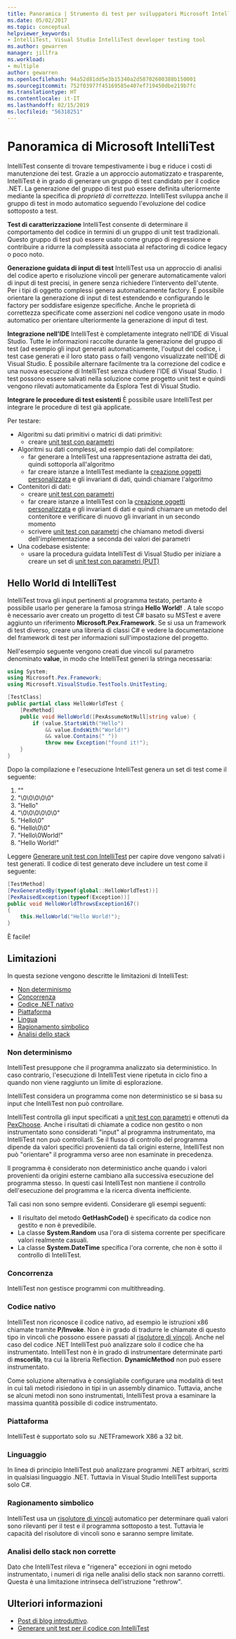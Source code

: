 ```yaml
---
title: Panoramica | Strumento di test per sviluppatori Microsoft IntelliTest
ms.date: 05/02/2017
ms.topic: conceptual
helpviewer_keywords:
- IntelliTest, Visual Studio IntelliTest developer testing tool
ms.author: gewarren
manager: jillfra
ms.workload:
- multiple
author: gewarren
ms.openlocfilehash: 94a52d81dd5e3b15340a2d58702600388b150001
ms.sourcegitcommit: 752f03977f45169585e407ef719450dbe219b7fc
ms.translationtype: HT
ms.contentlocale: it-IT
ms.lasthandoff: 02/15/2019
ms.locfileid: "56318251"
---
```

# <a name="overview-of-microsoft-intellitest"></a>Panoramica di Microsoft IntelliTest

IntelliTest consente di trovare tempestivamente i bug e riduce i costi di manutenzione dei test. Grazie a un approccio automatizzato e trasparente, IntelliTest è in grado di generare un gruppo di test candidato per il codice .NET. La generazione del gruppo di test può essere definita ulteriormente mediante la specifica di *proprietà di correttezza*. IntelliTest sviluppa anche il gruppo di test in modo automatico seguendo l'evoluzione del codice sottoposto a test.

**Test di caratterizzazione** IntelliTest consente di determinare il comportamento del codice in termini di un gruppo di unit test tradizionali.
Questo gruppo di test può essere usato come gruppo di regressione e contribuire a ridurre la complessità associata al refactoring di codice legacy o poco noto.

**Generazione guidata di input di test** IntelliTest usa un approccio di analisi del codice aperto e risoluzione vincoli per generare automaticamente valori di input di test precisi, in genere senza richiedere l'intervento dell'utente. Per i tipi di oggetto complessi genera automaticamente factory. È possibile orientare la generazione di input di test estendendo e configurando le factory per soddisfare esigenze specifiche. Anche le proprietà di correttezza specificate come asserzioni nel codice vengono usate in modo automatico per orientare ulteriormente la generazione di input di test.

**Integrazione nell'IDE** IntelliTest è completamente integrato nell'IDE di Visual Studio. Tutte le informazioni raccolte durante la generazione del gruppo di test (ad esempio gli input generati automaticamente, l'output del codice, i test case generati e il loro stato pass o fail) vengono visualizzate nell'IDE di Visual Studio. È possibile alternare facilmente tra la correzione del codice e una nuova esecuzione di IntelliTest senza chiudere l'IDE di Visual Studio.
I test possono essere salvati nella soluzione come progetto unit test e quindi vengono rilevati automaticamente da Esplora Test di Visual Studio.

**Integrare le procedure di test esistenti** È possibile usare IntelliTest per integrare le procedure di test già applicate.

Per testare:

* Algoritmi su dati primitivi o matrici di dati primitivi:
  * creare [unit test con parametri](test-generation.md#parameterized-unit-testing)
* Algoritmi su dati complessi, ad esempio dati del compilatore:
  * far generare a IntelliTest una rappresentazione astratta dei dati, quindi sottoporla all'algoritmo
  * far creare istanze a IntelliTest mediante la [creazione oggetti personalizzata](input-generation.md#objects) e gli invariant di dati, quindi chiamare l'algoritmo
* Contenitori di dati:
  * creare [unit test con parametri](test-generation.md#parameterized-unit-testing)
  * far creare istanze a IntelliTest con la [creazione oggetti personalizzata](input-generation.md#objects) e gli invariant di dati e quindi chiamare un metodo del contenitore e verificare di nuovo gli invariant in un secondo momento
  * scrivere [unit test con parametri](test-generation.md#parameterized-unit-testing) che chiamano metodi diversi dell'implementazione a seconda dei valori dei parametri
* Una codebase esistente:
  * usare la procedura guidata IntelliTest di Visual Studio per iniziare a creare un set di [unit test con parametri (PUT)](test-generation.md#parameterized-unit-testing)

## <a name="the-hello-world-of-intellitest"></a>Hello World di IntelliTest

IntelliTest trova gli input pertinenti al programma testato, pertanto è possibile usarlo per generare la famosa stringa **Hello World!** . A tale scopo è necessario aver creato un progetto di test C# basato su MSTest e avere aggiunto un riferimento **Microsoft.Pex.Framework**. Se si usa un framework di test diverso, creare una libreria di classi C# e vedere la documentazione del framework di test per informazioni sull'impostazione del progetto.

Nell'esempio seguente vengono creati due vincoli sul parametro denominato **value**, in modo che IntelliTest generi la stringa necessaria:

```csharp
using System;
using Microsoft.Pex.Framework;
using Microsoft.VisualStudio.TestTools.UnitTesting;

[TestClass]
public partial class HelloWorldTest {
    [PexMethod]
    public void HelloWorld([PexAssumeNotNull]string value) {
        if (value.StartsWith("Hello")
            && value.EndsWith("World!")
            && value.Contains(" "))
            throw new Exception("found it!");
    }
}
```

Dopo la compilazione e l'esecuzione IntelliTest genera un set di test come il seguente:

1. ""
2. "\0\0\0\0\0"
3. "Hello"
4. "\0\0\0\0\0\0"
5. "Hello\0"
6. "Hello\0\0"
7. "Hello\0World!"
8. "Hello World!"

Leggere [Generare unit test con IntelliTest](../../test/generate-unit-tests-for-your-code-with-intellitest.md) per capire dove vengono salvati i test generati. Il codice di test generato deve includere un test come il seguente:

```csharp
[TestMethod]
[PexGeneratedBy(typeof(global::HelloWorldTest))]
[PexRaisedException(typeof(Exception))]
public void HelloWorldThrowsException167()
{
    this.HelloWorld("Hello World!");
}
```

È facile!

## <a name="limitations"></a>Limitazioni

In questa sezione vengono descritte le limitazioni di IntelliTest:

* [Non determinismo](#nondeterminism)
* [Concorrenza](#concurrency)
* [Codice .NET nativo](#native-code)
* [Piattaforma](#platform)
* [Lingua](#language)
* [Ragionamento simbolico](#symbolic-reasoning)
* [Analisi dello stack](#incorrect-stack-traces)

### <a name="nondeterminism"></a>Non determinismo

IntelliTest presuppone che il programma analizzato sia deterministico. In caso contrario, l'esecuzione di IntelliTest viene ripetuta in ciclo fino a quando non viene raggiunto un limite di esplorazione.

IntelliTest considera un programma come non deterministico se si basa su input che IntelliTest non può controllare.

IntelliTest controlla gli input specificati a [unit test con parametri](test-generation.md#parameterized-unit-testing) e ottenuti da [PexChoose](static-helper-classes.md#pexchoose).
Anche i risultati di chiamate a codice non gestito o non instrumentato sono considerati "input" al programma instrumentato, ma IntelliTest non può controllarli. Se il flusso di controllo del programma dipende da valori specifici provenienti da tali origini esterne, IntelliTest non può "orientare" il programma verso aree non esaminate in precedenza.

Il programma è considerato non deterministico anche quando i valori provenienti da origini esterne cambiano alla successiva esecuzione del programma stesso. In questi casi IntelliTest non mantiene il controllo dell'esecuzione del programma e la ricerca diventa inefficiente.

Tali casi non sono sempre evidenti.
Considerare gli esempi seguenti:

* Il risultato del metodo **GetHashCode()** è specificato da codice non gestito e non è prevedibile.
* La classe **System.Random** usa l'ora di sistema corrente per specificare valori realmente casuali.
* La classe **System.DateTime** specifica l'ora corrente, che non è sotto il controllo di IntelliTest.

### <a name="concurrency"></a>Concorrenza

IntelliTest non gestisce programmi con multithreading.

### <a name="native-code"></a>Codice nativo

IntelliTest non riconosce il codice nativo, ad esempio le istruzioni x86 chiamate tramite **P/Invoke**. Non è in grado di tradurre le chiamate di questo tipo in vincoli che possono essere passati al [risolutore di vincoli](input-generation.md#constraint-solver).
Anche nel caso del codice .NET IntelliTest può analizzare solo il codice che ha instrumentato. IntelliTest non è in grado di instrumentare determinate parti di **mscorlib**, tra cui la libreria Reflection. **DynamicMethod** non può essere instrumentato.

Come soluzione alternativa è consigliabile configurare una modalità di test in cui tali metodi risiedono in tipi in un assembly dinamico. Tuttavia, anche se alcuni metodi non sono instrumentati, IntelliTest prova a esaminare la massima quantità possibile di codice instrumentato.

### <a name="platform"></a>Piattaforma

IntelliTest è supportato solo su .NETFramework X86 a 32 bit.

### <a name="language"></a>Linguaggio

In linea di principio IntelliTest può analizzare programmi .NET arbitrari, scritti in qualsiasi linguaggio .NET. Tuttavia in Visual Studio IntelliTest supporta solo C#.

### <a name="symbolic-reasoning"></a>Ragionamento simbolico

IntelliTest usa un [risolutore di vincoli](input-generation.md#constraint-solver) automatico per determinare quali valori sono rilevanti per il test e il programma sottoposto a test. Tuttavia le capacità del risolutore di vincoli sono e saranno sempre limitate.

### <a name="incorrect-stack-traces"></a>Analisi dello stack non corrette

Dato che IntelliTest rileva e "rigenera" eccezioni in ogni metodo instrumentato, i numeri di riga nelle analisi dello stack non saranno corretti. Questa è una limitazione intrinseca dell'istruzione "rethrow".

## <a name="further-reading"></a>Ulteriori informazioni

* [Post di blog introduttivo](https://devblogs.microsoft.com/devops/introducing-smart-unit-tests/).
* [Generare unit test per il codice con IntelliTest](../../test/generate-unit-tests-for-your-code-with-intellitest.md)
